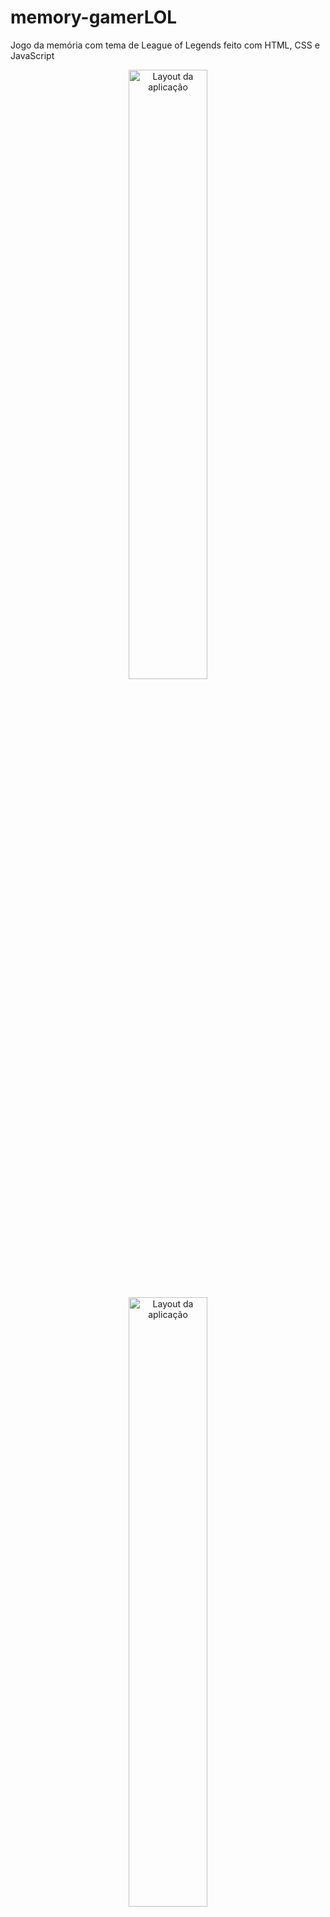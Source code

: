 # memory-gamerLOL
Jogo da memória com tema de League of Legends feito com HTML, CSS e JavaScript


<p align="center">
  <img alt="Layout da aplicação" width="50%" src="https://github.com/frankmagalhaes/memory-gamerLOL/blob/master/images/memoria-lol/referencer/home.jpg" />
</p>
<p align="center">
  <img alt="Layout da aplicação" width="50%" src="https://github.com/frankmagalhaes/memory-gamerLOL/blob/master/images/memoria-lol/referencer/game.jpg"/>
</p>

p align="center">
  <img alt="Layout da aplicação" width="50%" src="https://github.com/frankmagalhaes/memory-gamerLOL/blob/master/images/memoria-lol/referencer/victory.jpg"/>
</p>
p align="center">
  <img alt="Layout da aplicação" width="50%" src="https://github.com/frankmagalhaes/memory-gamerLOL/blob/master/images/memoria-lol/referencer/defeat.jpg"/>
</p>

## 💻 Projeto
Projeto foi desenvolvido como forma de estudos e arquivo pessoal.

O intuito foi desenvolver um jogo interativo da memória com tematica de league of legends.O jogo da inicio a tela de login onde o usuario coloca seu nome("invocador").
Direcionado ao jogo ele precisa acertar os pares antes que o tempo acabe.Caso consiga aparecer Vitória,caso contrario Defeat.


### Funcionalidades

- [x] **Listagem dos pokémons**: Listar os pokémons com o uso da API REST.

- [x] **Buscar pokémons**: Método para filtrar os pokémons a partir do seu nome.

- [x] **Selecionar pokémon**: Criar uma página na aplicação com mais detalhes sobre o pokémon escolhido.

- [x] **Criar seções do pokémons**: Separar as informações do pokémon em três seções: Sobre, Estatísticas, Evoluções.

- [x] **Seção Sobre**: Dados básicos sobre o pokémon, como altura, peso, fraquezas.

- [x] **Seção Estatísticas**: Pontos de batalha do pokémon, como vida, ataque, defesa, velocidade, especial ataque e especial defesa.


### Conceitos abordados

- Uso de flexbox para alinhar e ajustar elementos na página.

- Consumo de api .

- Conceitos de tipagem no typescript.

- Controle de paginação na listagem dos pokémons e filtro por nome.

- Uso LazyLoad para melhor perfomance.

### Notas

- A listagem dos pokémons foi limitada em 100.
- Nao aprofundei tanto na parte visual do pokedex,devido o foco ser o consumo da api e a renderizar na tela as requisiçoes.


## Tecnologias

-  [Angular](https://angular.io/)
-  [TypeScript](https://www.typescriptlang.org/)


## 📝 Licença

Esse projeto está sob a licença MIT. Veja o arquivo [LICENSE](LICENSE.md) para mais detalhes.

